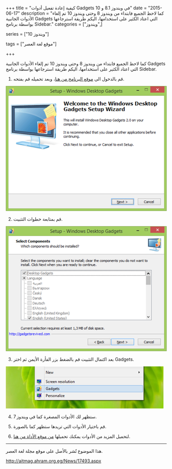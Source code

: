 +++
title = "كيفية إعادة تفعيل أدوات Gadgets في ويندوز 8.1 و 10"
date = "2015-06-17"
description = "كما لاحظ الجميع فابتداء من ويندوز 8 وحتى ويندوز 10 تم إلغاء الأدوات الجانبية Gadgets التي اعتاد الكثير على استخدامها، اليكم طريقة استرجاعها بواسطة برنامج Sidebar."
categories = ["ويندوز",]

series = ["ويندوز 10"]

tags = ["موقع لغة العصر"]

+++

كما لاحظ الجميع فابتداء من ويندوز 8 وحتى ويندوز 10 تم إلغاء الأدوات الجانبية Gadgets التي اعتاد الكثير على استخدامها، اليكم طريقة استرجاعها بواسطة برنامج Sidebar.

1. قم بالدخول الى [موقع البرنامج من هنا](http://gadgetsrevived.com/download-sidebar/)، وبعد تحميله قم بفتحه.

![1](images/2015-635700605415846682-584.png)

2. قم بمتابعة خطوات التثبيت.

![2](images/2015-635700605521471682-147.png)

3. بعد اكتمال التثبيت قم بالضغط بزر الفأرة الأيمن ثم اختر Gadgets.

![3](images/2015-635700605688190432-819.png)

4. ستظهر لك الأدوات المصغرة كما في ويندوز 7.

5. قم باختيار الأدوات التي تريدها ستظهر كما بالصورة.

6. لتحميل المزيد من الأدوات يمكنك تحميلها [من موقع الأداة من هنا](http://gadgetsrevived.com/).

---

هذا الموضوع نٌشر باﻷصل على موقع مجلة لغة العصر.

http://aitmag.ahram.org.eg/News/17493.aspx
